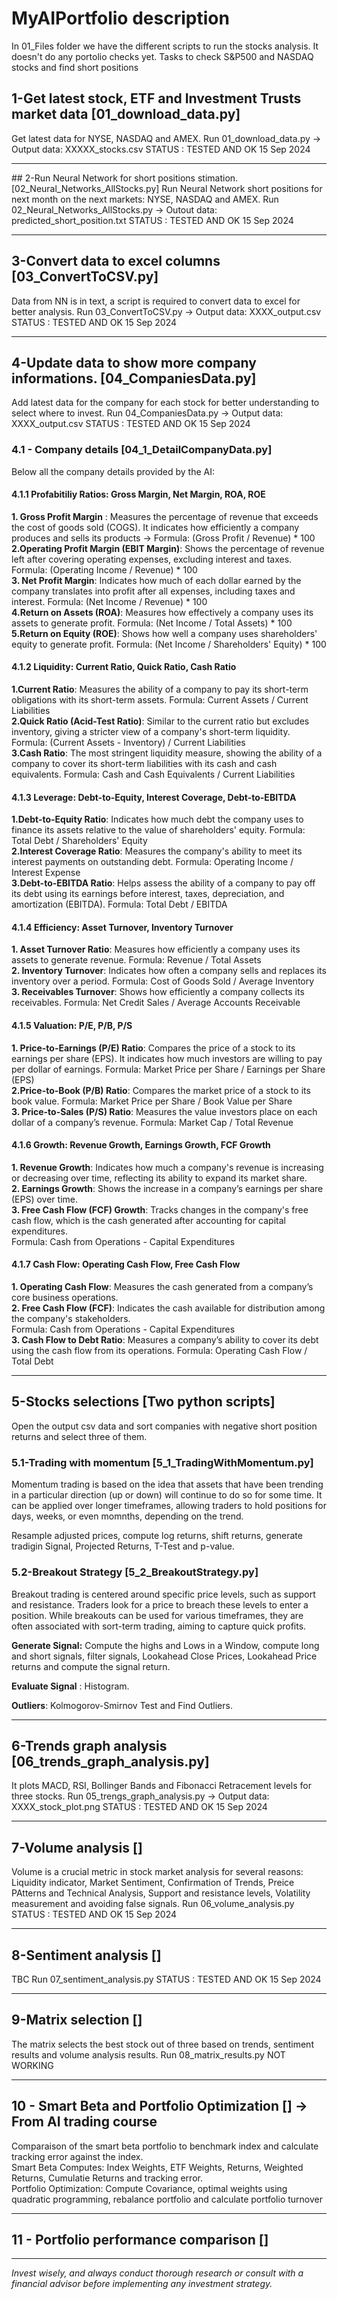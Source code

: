 # MyAIPortfolio description

In 01_Files folder we have the different scripts to run the stocks analysis. It doesn't do any portolio checks yet. 
Tasks to check S&P500 and NASDAQ stocks and find short positions <br>

## 1-Get latest stock, ETF and Investment Trusts market data [01_download_data.py]
Get latest data for NYSE, NASDAQ and AMEX. 
Run 01_download_data.py -> Output data: XXXXX_stocks.csv
STATUS : TESTED AND OK 15 Sep 2024

----------------------------------------------------------------------------------------------------------------

## 2-Run Neural Network for short positions stimation. [02_Neural_Networks_AllStocks.py]
Run Neural Network short positions for next month on the next markets: 
NYSE, NASDAQ and AMEX. 
Run 02_Neural_Networks_AllStocks.py -> Outout data: predicted_short_position.txt
STATUS : TESTED AND OK 15 Sep 2024

----------------------------------------------------------------------------------------------------------------

## 3-Convert data to excel columns [03_ConvertToCSV.py]
Data from NN is in text, a script is required to convert data to excel for better analysis.
Run 03_ConvertToCSV.py -> Output data: XXXX_output.csv
STATUS : TESTED AND OK 15 Sep 2024

----------------------------------------------------------------------------------------------------------------

## 4-Update data to show more company informations. [04_CompaniesData.py] 
Add latest data for the company for each stock for better understanding to select where to invest. 
Run 04_CompaniesData.py -> Output data: XXXX_output.csv
STATUS : TESTED AND OK 15 Sep 2024


### 4.1 - Company details [04_1_DetailCompanyData.py]

Below all the company details provided by the AI:

#### 4.1.1 Profabitiliy Ratios: Gross Margin, Net Margin, ROA, ROE<br>
**1. Gross Profit Margin** : Measures the percentage of revenue that exceeds the cost of goods sold (COGS). It indicates how efficiently a company produces and sells its products -> Formula: (Gross Profit / Revenue) * 100 <br>
**2.Operating Profit Margin (EBIT Margin)**: Shows the percentage of revenue left after covering operating expenses, excluding interest and taxes.
Formula: (Operating Income / Revenue) * 100 <br>
**3. Net Profit Margin**: Indicates how much of each dollar earned by the company translates into profit after all expenses, including taxes and interest.
Formula: (Net Income / Revenue) * 100 <br>
**4.Return on Assets (ROA)**: Measures how effectively a company uses its assets to generate profit.
Formula: (Net Income / Total Assets) * 100 <br>
**5.Return on Equity (ROE)**: Shows how well a company uses shareholders' equity to generate profit.
Formula: (Net Income / Shareholders' Equity) * 100 <br>

#### 4.1.2 Liquidity: Current Ratio, Quick Ratio, Cash Ratio <br>
**1.Current Ratio**: Measures the ability of a company to pay its short-term obligations with its short-term assets.
Formula: Current Assets / Current Liabilities <br>
**2.Quick Ratio (Acid-Test Ratio)**: Similar to the current ratio but excludes inventory, giving a stricter view of a company's short-term liquidity.
Formula: (Current Assets - Inventory) / Current Liabilities <br>
**3.Cash Ratio**: The most stringent liquidity measure, showing the ability of a company to cover its short-term liabilities with its cash and cash equivalents.
Formula: Cash and Cash Equivalents / Current Liabilities <br>

#### 4.1.3 Leverage: Debt-to-Equity, Interest Coverage, Debt-to-EBITDA <br>
**1.Debt-to-Equity Ratio**: Indicates how much debt the company uses to finance its assets relative to the value of shareholders' equity.
Formula: Total Debt / Shareholders' Equity <br>
**2.Interest Coverage Ratio**: Measures the company's ability to meet its interest payments on outstanding debt.
Formula: Operating Income / Interest Expense <br>
**3.Debt-to-EBITDA Ratio**: Helps assess the ability of a company to pay off its debt using its earnings before interest, taxes, depreciation, and amortization (EBITDA).
Formula: Total Debt / EBITDA <br>

#### 4.1.4 Efficiency: Asset Turnover, Inventory Turnover <br> 
**1. Asset Turnover Ratio**: Measures how efficiently a company uses its assets to generate revenue.
Formula: Revenue / Total Assets <br>
**2. Inventory Turnover**: Indicates how often a company sells and replaces its inventory over a period.
Formula: Cost of Goods Sold / Average Inventory <br>
**3. Receivables Turnover**: Shows how efficiently a company collects its receivables.
Formula: Net Credit Sales / Average Accounts Receivable <br>

#### 4.1.5 Valuation: P/E, P/B, P/S <br>
**1. Price-to-Earnings (P/E) Ratio**: Compares the price of a stock to its earnings per share (EPS). It indicates how much investors are willing to pay per dollar of earnings. 
Formula: Market Price per Share / Earnings per Share (EPS) <br>
**2.Price-to-Book (P/B) Ratio**: Compares the market price of a stock to its book value.
Formula: Market Price per Share / Book Value per Share <br>
**3. Price-to-Sales (P/S) Ratio**: Measures the value investors place on each dollar of a company’s revenue.
Formula: Market Cap / Total Revenue <br>

#### 4.1.6 Growth: Revenue Growth, Earnings Growth, FCF Growth <br>
**1. Revenue Growth**: Indicates how much a company's revenue is increasing or decreasing over time, reflecting its ability to expand its market share. <br>
**2. Earnings Growth**: Shows the increase in a company’s earnings per share (EPS) over time. <br>
**3. Free Cash Flow (FCF) Growth**: Tracks changes in the company's free cash flow, which is the cash generated after accounting for capital expenditures. <br>
Formula: Cash from Operations - Capital Expenditures <br>

#### 4.1.7 Cash Flow: Operating Cash Flow, Free Cash Flow
**1. Operating Cash Flow**: Measures the cash generated from a company’s core business operations. <br>
**2. Free Cash Flow (FCF)**: Indicates the cash available for distribution among the company's stakeholders. <br>
Formula: Cash from Operations - Capital Expenditures <br>
**3. Cash Flow to Debt Ratio**: Measures a company’s ability to cover its debt using the cash flow from its operations.
Formula: Operating Cash Flow / Total Debt <br>

----------------------------------------------------------------------------------------------------------------

## 5-Stocks selections [Two python scripts]
Open the output csv data and sort companies with negative short position returns and select three of them. 

### 5.1-Trading with momentum [5_1_TradingWithMomentum.py]
Momentum trading is based on the idea that assets that have been trending in a particular direction (up or down) will continue to do so for some time. It can be applied over longer timeframes, allowing traders to hold positions for days, weeks, or even momnths, depending on the trend. 

Resample adjusted prices, compute log returns, shift returns, generate tradigin Signal, Projected Returns, T-Test and p-value.

### 5.2-Breakout Strategy [5_2_BreakoutStrategy.py]
Breakout trading is centered around specific price levels, such as support and resistance. Traders look for a price to breach these levels to enter a position. While breakouts can be used for various timeframes, they are often associated with sort-term trading, aiming to capture quick profits. 


**Generate Signal:** Compute the highs and Lows in a Window, compute long and short signals, filter signals, Lookahead Close Prices, Lookahead Price returns and compute the signal return.

**Evaluate Signal** : Histogram.

**Outliers**: Kolmogorov-Smirnov Test and Find Outliers.


----------------------------------------------------------------------------------------------------------------


## 6-Trends graph analysis [06_trends_graph_analysis.py]
It plots MACD, RSI, Bollinger Bands and Fibonacci Retracement levels for three stocks. 
Run 05_trengs_graph_analysis.py -> Output data: XXXX_stock_plot.png
STATUS : TESTED AND OK 15 Sep 2024

----------------------------------------------------------------------------------------------------------------

## 7-Volume analysis []
Volume is a crucial metric in stock market analysis for several reasons: Liquidity indicator, Market Sentiment, Confirmation of Trends, Preice PAtterns and Technical Analysis, Support and resistance levels, Volatility measurement and avoiding false signals.
Run 06_volume_analysis.py
STATUS : TESTED AND OK 15 Sep 2024

----------------------------------------------------------------------------------------------------------------

## 8-Sentiment analysis []
TBC
Run 07_sentiment_analysis.py
STATUS : TESTED AND OK 15 Sep 2024

----------------------------------------------------------------------------------------------------------------

## 9-Matrix selection []
The matrix selects the best stock out of three based on trends, sentiment results and volume analysis results.
Run 08_matrix_results.py
NOT WORKING 

----------------------------------------------------------------------------------------------------------------

## 10 - Smart Beta and Portfolio Optimization [] -> From AI trading course

Comparaison of the smart beta portfolio to benchmark index and calculate tracking error against the index. <br>
Smart Beta Computes: Index Weights, ETF Weights, Returns, Weighted Returns, Cumulatie Returns and tracking error. <br>
Portfolio Optimization: Compute Covariance, optimal weights using quadratic programming, rebalance portfolio and calculate portfolio turnover <br>

----------------------------------------------------------------------------------------------------------------

## 11 - Portfolio performance comparison []




----------------------------------------------------------------------------------------------------------------

*Invest wisely, and always conduct thorough research or consult with a financial advisor before implementing any investment strategy.*





